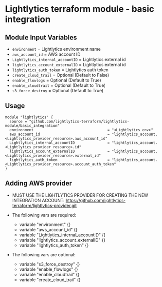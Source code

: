 Lightlytics terraform module - basic integration
===========


Module Input Variables
----------------------

- `environment`                       = Lightlytics environment name
- `aws_account_id`                    = AWS account ID
- `Lightlytics_internal_accountID`    = Lightlytics external id
- `lightlytics_account_externalID`    = Lightlytics external id
- `lightlytics_auth_token`            = Lightlytics auth token
- `create_cloud_trail`                = Optional (Default to False)
- `enable_flowlogs`         = Optional (Default to True)
- `enable_cloudtrail`        = Optional (Default to True)
- `s3_force_destroy`                  = Optional (Default to True)


Usage
-----

```hcl
module "lightlytics" {
  source = "github.com/lightlytics-terraform/lightlytics-module/basic_integration"
  environment                                  = "<Lightlytics_env>"
  aws_account_id                               = "lightlytics_account.<Lightlytics_provider_resource>.aws_account_id"
  Lightlytics_internal_accountID               = "lightlytics_account.<Lightlytics_provider_resource>.id"
  lightlytics_account_externalID               = "lightlytics_account.<Lightlytics_provider_resource>.external_id"
  lightlytics_auth_token                       = "lightlytics_account.<Lightlytics_provider_resource>.account_auth_token"
}
```


Adding AWS provider
-----

- MUST USE THE LIGHTLYTICS PROVIDER FOR CREATING THE NEW INTEGRATION ACCOUNT:
  https://github.com/lightlytics-terraform/lightlytics-provider.git

- The following vars are required:
  - variable "environment" {}
  - variable "aws_account_id" {}
  - variable "Lightlytics_internal_accountID" {}
  - variable "lightlytics_account_externalID" {}
  - variable "lightlytics_auth_token" {}
  
  
- The following vars are optional:
  - variable "s3_force_destroy" {}
  - variable "enable_flowlogs" {}
  - variable "enable_cloudtrail" {}
  - variable "create_cloud_trail" {}
